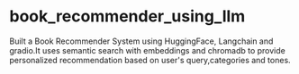 # book_recommender_using_llm
Built a Book Recommender System using HuggingFace, Langchain and gradio.It uses semantic search with embeddings and chromadb to provide personalized recommendation based on user's query,categories and tones.
